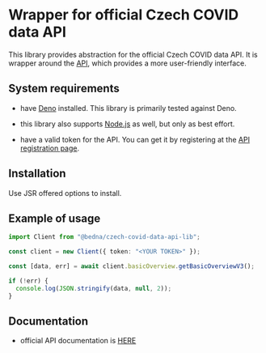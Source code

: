 # Wrapper for official Czech COVID data API

This library provides abstraction for the official Czech COVID data API. It is
wrapper around the [API](https://onemocneni-aktualne.mzcr.cz/api/v3/docs), which
provides a more user-friendly interface.

## System requirements

- have [Deno](https://docs.deno.com/) installed. This library is primarily
  tested against Deno.

- this library also supports [Node.js](https://nodejs.org/) as well, but only as
  best effort.

- have a valid token for the API. You can get it by registering at the
  [API registration page](https://onemocneni-aktualne.mzcr.cz/vytvorit-ucet).

## Installation

Use JSR offered options to install.

## Example of usage

```ts
import Client from "@bedna/czech-covid-data-api-lib";

const client = new Client({ token: "<YOUR TOKEN>" });

const [data, err] = await client.basicOverview.getBasicOverviewV3();

if (!err) {
  console.log(JSON.stringify(data, null, 2));
}
```

## Documentation

- official API documentation is
  [HERE](https://onemocneni-aktualne.mzcr.cz/api/v3/docs)
